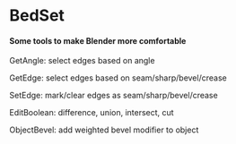 # BedSet

#### Some tools to make Blender more comfortable


GetAngle: select edges based on angle

GetEdge: select edges based on seam/sharp/bevel/crease

SetEdge: mark/clear edges as seam/sharp/bevel/crease

EditBoolean: difference, union, intersect, cut

ObjectBevel: add weighted bevel modifier to object
